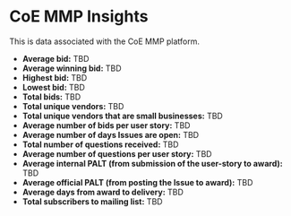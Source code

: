 # CoE MMP Insights
This is data associated with the CoE MMP platform.

* **Average bid:** TBD
* **Average winning bid:** TBD
* **Highest bid:** TBD
* **Lowest bid:** TBD
* **Total bids:** TBD
* **Total unique vendors:** TBD
* **Total unique vendors that are small businesses:** TBD
* **Average number of bids per user story:** TBD
* **Average number of days Issues are open:** TBD
* **Total number of questions received:** TBD
* **Average number of questions per user story:** TBD
* **Average internal PALT (from submission of the user-story to award):** TBD
* **Average official PALT (from posting the Issue to award):** TBD
* **Average days from award to delivery:** TBD
* **Total subscribers to mailing list:** TBD
